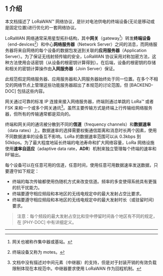 

## 1 介绍

本文档描述了 LoRaWAN™ 网络协议，是针对电池供电的终端设备(无论是移动或是固定位置)进行优化的一套网络协议。

LoRaWAN 网络通常采用星型拓扑结构，其中**网关**（gateway[^注1]）转发**终端设备**（end-devices[^注2]）和中心**网络服务器**（Network Server）之间的消息，而网络服务器将来自网络的每个设备的数据包发送到关联的**应用服务器**（Application Server）。为了保证无线射频传输的安全，LoRaWAN 协议采用对称加密方法，这种方法使用会话密钥（从设备的根密钥计算得到）。在后端，设备的根密钥的存储和相关的密钥计算操作由**入网服务器**（Join Server）保证。

此规范假定网络服务器、应用服务器和入网服务器始终处于同一位置。在多个不相交的网络节点上管理这些功能服务器超出了本规范的讨论范围，但 [BACKEND-DOC] 包括这些内容。

网关通过可靠的标准 IP 连接来接入网络服务器，终端则通过单跳的 LoRa™ 或者 FSK 来和一个或多个网关通讯[^注3]。虽然主要传输方式是终端上行传输给网络服务器，但所有的传输通常都是双向的。

终端和网关间的通讯被分散到不同的**信道**（frequency channels）和**数据速率**（data rates）上。数据速率的选择需要权衡通信距离和消息时长两个因素，使用不同数据速率的设备互不影响。LoRa 的数据速率范围可以从 0.3kbps 到 50kbps。为了最大程度地延长终端的电池寿命和扩大网络容量，LoRa 网络设施使用**速率自适应**（adaptive data rate，**ADR**）机制来独立管理每个终端的速率和RF输出。

每个设备可以在任意可用的信道，任意时间，使用任意可用数据速率发送数据，只要遵守如下规定：

- 终端的每次传输都使用伪随机方式来改变信道。频率的多变使得系统具有更强的抗干扰能力。
- 终端要遵守相应频段和本地区的无线电规定中的最大发射占空比要求。
- 终端要遵守相应频段和本地区的无线电规定中的最大发射时长（或驻留时间）要求。

> 注意：每个频段的最大发射占空比和空中停留时间各个地区有不同的规定，在 [PHY-DOC] 中有详细定义。

--- 

[^注1]: 网关也被称作集中器或基站。
[^注2]: 终端设备又称为 motes。
[^注3]: 文档中没有描述对中间元素（中继器）的支持，但是对于封装开销的有效负载限制体现在本规范中。中继器要求使用 LoRaWAN 作为回程机制。

